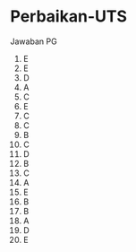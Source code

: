 # Perbaikan-UTS
Jawaban PG
1. E
2. E 
3. D
4. A
5. C
6. E
7. C
8. C
9. B
10. C
11. D
12. B
13. C 
14. A 
15. E
16. B
17. B
18. A
19. D
20. E
